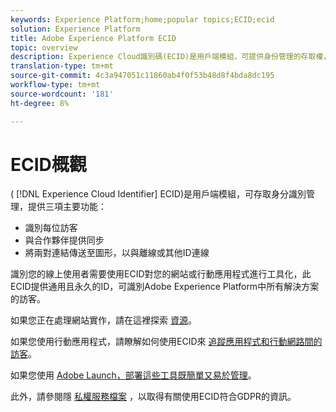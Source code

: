 ```yaml
---
keywords: Experience Platform;home;popular topics;ECID;ecid
solution: Experience Platform
title: Adobe Experience Platform ECID
topic: overview
description: Experience Cloud識別碼(ECID)是用戶端模組，可提供身份管理的存取權，提供三項主要功能。
translation-type: tm+mt
source-git-commit: 4c3a947051c11860ab4f0f53b48d8f4bda8dc195
workflow-type: tm+mt
source-wordcount: '181'
ht-degree: 8%

---
```



# ECID概觀

( [!DNL Experience Cloud Identifier] ECID)是用戶端模組，可存取身分識別管理，提供三項主要功能：

- 識別每位訪客
- 與合作夥伴提供同步
- 將兩對連結傳送至圖形，以與離線或其他ID連線

識別您的線上使用者需要使用ECID對您的網站或行動應用程式進行工具化，此ECID提供通用且永久的ID，可識別Adobe Experience Platform中所有解決方案的訪客。

如果您正在處理網站實作，請在這裡探索 [資源](https://docs.adobe.com/content/help/zh-Hant/id-service/using/home.html)。

如果您使用行動應用程式，請瞭解如何使用ECID來 [追蹤應用程式和行動網路間的訪客](https://docs.adobe.com/content/help/en/mobile-services/ios/sdk-reference-ios/hybrid-app.html)。

如果您使用 [Adobe Launch，部署這些工具既簡單又易於管理](https://docs.adobe.com/content/help/zh-Hant/launch/using/overview.html)。

此外，請參閱隱 [私權服務檔案](../privacy-service/identity-data.md) ，以取得有關使用ECID符合GDPR的資訊。


